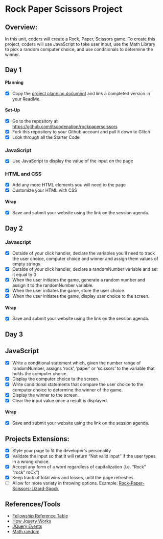 # Rock Paper Scissors Project

## Overview: 
In this unit, coders will create a Rock, Paper, Scissors game. To create this project, coders will use JavaScript to take user input, use the Math Library to pick a random computer choice, and use conditionals to determine the winner.

## Day 1

#### Planning
- [x] Copy the [project planning document](https://docs.google.com/document/d/1CCzFGH6Z4AtpWrDuB6KQK73N5-8ywGv0KhO10i3hZPk/edit#) and link a completed version in your ReadMe.

#### Set-Up
- [x] Go to the repository at https://github.com/itscodenation/rockpaperscissors
- [x] Fork this repository to your Github account and pull it down to Glitch
- [x] Look through all the Starter Code

### JavaScript
- [x] Use JavaScript to display the value of the input on the page

### HTML and CSS
- [x] Add any more HTML elements you will need to the page
- [x] Customize your HTML with CSS

#### Wrap
- [x] Save and submit your website using the link on the session agenda.

## Day 2

### Javascript 

- [x] Outside of your click handler, declare the variables you'll need to track the user choice, computer choice and winner and assign them values of empty strings.
- [x] Outside of your click handler, declare a randomNumber variable and set it equal to 0
- [x] When the user initiates the game, generate a random number and assign it to the randomNumber variable.
- [x] When the user initiates the game, store the user choice.
- [x] When the user initiates the game, display user choice to the screen.

#### Wrap
- [x] Save and submit your website using the link on the session agenda.

## Day 3

## JavaScript
- [x] Write a conditional statement which, given the number range of randomNumber, assigns ‘rock’, ‘paper’ or ‘scissors’ to the variable that holds the computer choice. 
- [x] Display the computer choice to the screen.
- [x] Write conditional statements that compare the user choice to the computer choice to determine the winner of the game.
- [x] Display the winner to the screen.
- [x] Clear the input value once a result is displayed.

#### Wrap
- [x] Save and submit your website using the link on the session agenda.


## Projects Extensions:
- [x] Style your page to fit the developer's personality
- [x] Validate the input so that it will return “Not valid input” if the user types in a wrong choice. 
- [x] Accept any form of a word regardless of capitalization (i.e. “Rock” “rock” roCk”)
- [x] Keep track of total wins and losses, until the page refreshes. 
- [ ] Allow for more variety in throwing options. Example: [Rock-Paper-Scissors-Lizard-Spock](http://en.wikipedia.org/wiki/Rock-paper-scissors-lizard-Spock)

## References/Tools
* [Fellowship Reference Table](https://docs.google.com/document/d/1qrY2OC-6S04oOXZlYmXja7lmKBmdApR-HXJkhfd67e8/)
* [How Jquery Works](http://learn.jquery.com/about-jquery/how-jquery-works/)
* [JQuery Events](http://api.jquery.com/category/events/)
* [Math.random](https://developer.mozilla.org/en-US/docs/Web/JavaScript/Reference/Global_Objects/Math/random)
